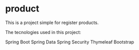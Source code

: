# product
This is a project simple for register products.

The tecnologies used in this project:

Spring Boot
Spring Data
Spring Security
Thymeleaf
Bootstrap
